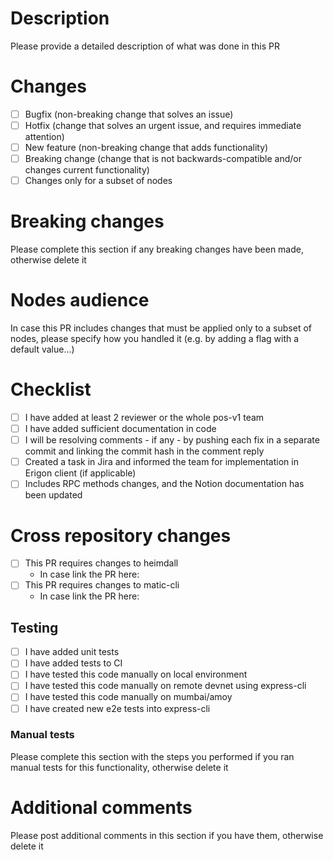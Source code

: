 # Description

Please provide a detailed description of what was done in this PR

# Changes

- [ ] Bugfix (non-breaking change that solves an issue)
- [ ] Hotfix (change that solves an urgent issue, and requires immediate attention)
- [ ] New feature (non-breaking change that adds functionality)
- [ ] Breaking change (change that is not backwards-compatible and/or changes current functionality)
- [ ] Changes only for a subset of nodes

# Breaking changes

Please complete this section if any breaking changes have been made, otherwise delete it

# Nodes audience

In case this PR includes changes that must be applied only to a subset of nodes, please specify how you handled it (e.g. by adding a flag with a default value...)

# Checklist

- [ ] I have added at least 2 reviewer or the whole pos-v1 team
- [ ] I have added sufficient documentation in code
- [ ] I will be resolving comments - if any - by pushing each fix in a separate commit and linking the commit hash in the comment reply
- [ ] Created a task in Jira and informed the team for implementation in Erigon client (if applicable)
- [ ] Includes RPC methods changes, and the Notion documentation has been updated

# Cross repository changes

- [ ] This PR requires changes to heimdall
    - In case link the PR here:
- [ ] This PR requires changes to matic-cli
    - In case link the PR here:

## Testing

- [ ] I have added unit tests
- [ ] I have added tests to CI
- [ ] I have tested this code manually on local environment
- [ ] I have tested this code manually on remote devnet using express-cli
- [ ] I have tested this code manually on mumbai/amoy
- [ ] I have created new e2e tests into express-cli

### Manual tests

Please complete this section with the steps you performed if you ran manual tests for this functionality, otherwise delete it

# Additional comments

Please post additional comments in this section if you have them, otherwise delete it
